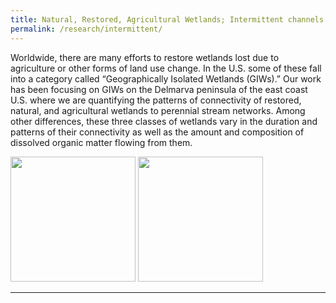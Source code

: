 ```yaml
---
title: Natural, Restored, Agricultural Wetlands; Intermittent channels
permalink: /research/intermittent/
---
```


Worldwide, there are many efforts to restore wetlands lost due to agriculture or other forms of land use change. In the U.S. some of these fall into a category called “Geographically Isolated Wetlands (GIWs).” Our work has been focusing on GIWs on the Delmarva peninsula of the east coast U.S. where we are quantifying the patterns of connectivity of restored, natural, and agricultural wetlands to perennial stream networks. Among other differences, these three classes of wetlands vary in the duration and patterns of their connectivity as well as the amount and composition of dissolved organic matter flowing from them. 

 <img src="{{ site.baseurl }}/img/state_logger1.jpg" style= "width: 200px"> <img src="{{ site.baseurl }}/img/state_logger2.jpg" style= "width: 200px">

<hr>
